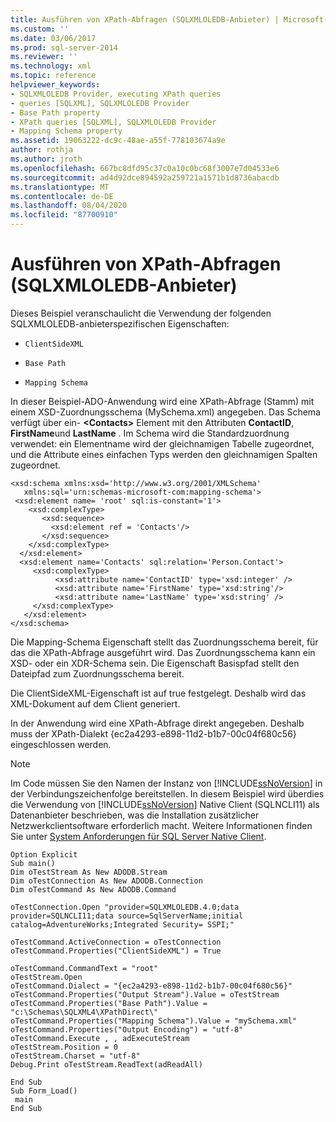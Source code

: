 ```yaml
---
title: Ausführen von XPath-Abfragen (SQLXMLOLEDB-Anbieter) | Microsoft-Dokumentation
ms.custom: ''
ms.date: 03/06/2017
ms.prod: sql-server-2014
ms.reviewer: ''
ms.technology: xml
ms.topic: reference
helpviewer_keywords:
- SQLXMLOLEDB Provider, executing XPath queries
- queries [SQLXML], SQLXMLOLEDB Provider
- Base Path property
- XPath queries [SQLXML], SQLXMLOLEDB Provider
- Mapping Schema property
ms.assetid: 19063222-dc9c-48ae-a55f-778103674a9e
author: rothja
ms.author: jroth
ms.openlocfilehash: 667bc8dfd95c37c0a10c0bc68f3007e7d04533e6
ms.sourcegitcommit: ad4d92dce894592a259721a1571b1d8736abacdb
ms.translationtype: MT
ms.contentlocale: de-DE
ms.lasthandoff: 08/04/2020
ms.locfileid: "87700910"
---
```

# <a name="executing-xpath-queries-sqlxmloledb-provider"></a>Ausführen von XPath-Abfragen (SQLXMLOLEDB-Anbieter)
  Dieses Beispiel veranschaulicht die Verwendung der folgenden SQLXMLOLEDB-anbieterspezifischen Eigenschaften:  
  
-   `ClientSideXML`  
  
-   `Base Path`  
  
-   `Mapping Schema`  
  
 In dieser Beispiel-ADO-Anwendung wird eine XPath-Abfrage (Stamm) mit einem XSD-Zuordnungsschema (MySchema.xml) angegeben. Das Schema verfügt über ein- **\<Contacts>** Element mit den Attributen **ContactID**, **FirstName**und **LastName** . Im Schema wird die Standardzuordnung verwendet: ein Elementname wird der gleichnamigen Tabelle zugeordnet, und die Attribute eines einfachen Typs werden den gleichnamigen Spalten zugeordnet.  
  
```  
<xsd:schema xmlns:xsd='http://www.w3.org/2001/XMLSchema'  
   xmlns:sql='urn:schemas-microsoft-com:mapping-schema'>  
 <xsd:element name= 'root' sql:is-constant='1'>   
    <xsd:complexType>  
       <xsd:sequence>  
         <xsd:element ref = 'Contacts'/>  
       </xsd:sequence>  
    </xsd:complexType>  
  </xsd:element>  
  <xsd:element name='Contacts' sql:relation='Person.Contact'>   
     <xsd:complexType>  
          <xsd:attribute name='ContactID' type='xsd:integer' />  
          <xsd:attribute name='FirstName' type='xsd:string'/>   
          <xsd:attribute name='LastName' type='xsd:string' />   
     </xsd:complexType>  
   </xsd:element>  
</xsd:schema>  
```  
  
 Die Mapping-Schema Eigenschaft stellt das Zuordnungsschema bereit, für das die XPath-Abfrage ausgeführt wird. Das Zuordnungsschema kann ein XSD- oder ein XDR-Schema sein. Die Eigenschaft Basispfad stellt den Dateipfad zum Zuordnungsschema bereit.  
  
 Die ClientSideXML-Eigenschaft ist auf true festgelegt. Deshalb wird das XML-Dokument auf dem Client generiert.  
  
 In der Anwendung wird eine XPath-Abfrage direkt angegeben. Deshalb muss der XPath-Dialekt {ec2a4293-e898-11d2-b1b7-00c04f680c56} eingeschlossen werden.  
  
> [!NOTE]  
>  Im Code müssen Sie den Namen der Instanz von [!INCLUDE[ssNoVersion](../../../includes/ssnoversion-md.md)] in der Verbindungszeichenfolge bereitstellen. In diesem Beispiel wird überdies die Verwendung von [!INCLUDE[ssNoVersion](../../../includes/ssnoversion-md.md)] Native Client (SQLNCLI11) als Datenanbieter beschrieben, was die Installation zusätzlicher Netzwerkclientsoftware erforderlich macht. Weitere Informationen finden Sie unter [System Anforderungen für SQL Server Native Client](../../native-client/system-requirements-for-sql-server-native-client.md).  
  
```  
Option Explicit  
Sub main()  
Dim oTestStream As New ADODB.Stream  
Dim oTestConnection As New ADODB.Connection  
Dim oTestCommand As New ADODB.Command  
  
oTestConnection.Open "provider=SQLXMLOLEDB.4.0;data provider=SQLNCLI11;data source=SqlServerName;initial catalog=AdventureWorks;Integrated Security= SSPI;"  
  
oTestCommand.ActiveConnection = oTestConnection  
oTestCommand.Properties("ClientSideXML") = True  
  
oTestCommand.CommandText = "root"  
oTestStream.Open  
oTestCommand.Dialect = "{ec2a4293-e898-11d2-b1b7-00c04f680c56}"  
oTestCommand.Properties("Output Stream").Value = oTestStream  
oTestCommand.Properties("Base Path").Value = "c:\Schemas\SQLXML4\XPathDirect\"  
oTestCommand.Properties("Mapping Schema").Value = "mySchema.xml"  
oTestCommand.Properties("Output Encoding") = "utf-8"  
oTestCommand.Execute , , adExecuteStream  
oTestStream.Position = 0  
oTestStream.Charset = "utf-8"  
Debug.Print oTestStream.ReadText(adReadAll)  
  
End Sub  
Sub Form_Load()  
 main  
End Sub  
```  
  
  
